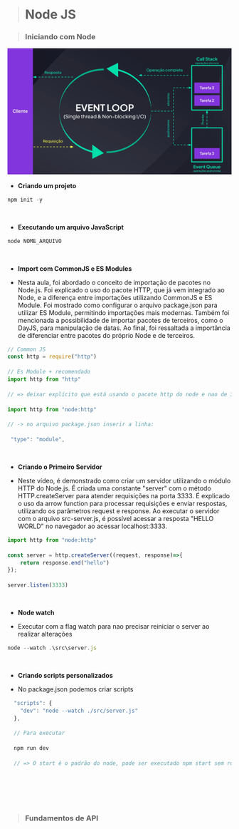 > # **Node JS**

> ### **Iniciando com Node**

![Funcionamento do NODE](/NODE/IMG/funcionamentodonode.png)
<br>

- **Criando um projeto**

```javascript
npm init -y
```
<br>

- **Executando um arquivo JavaScript**

```javascript
node NOME_ARQUIVO
```
<br>

- **Import com CommonJS e ES Modules**

* Nesta aula, foi abordado o conceito de importação de pacotes no Node.js. Foi explicado o uso do pacote HTTP, que já vem integrado ao Node, e a diferença entre importações utilizando CommonJS e ES Module. Foi mostrado como configurar o arquivo package.json para utilizar ES Module, permitindo importações mais modernas. Também foi mencionada a possibilidade de importar pacotes de terceiros, como o DayJS, para manipulação de datas. Ao final, foi ressaltada a importância de diferenciar entre pacotes do próprio Node e de terceiros.

```javascript
// Common JS
const http = require("http")

// Es Module + recomendado
import http from "http"

// => deixar explícito que está usando o pacote http do node e nao de 3°

import http from "node:http"

// -> no arquivo package.json inserir a linha:

 "type": "module",

```
<br>


- **Criando o Primeiro Servidor**

* Neste vídeo, é demonstrado como criar um servidor utilizando o módulo HTTP do Node.js. É criada uma constante "server" com o método HTTP.createServer para atender requisições na porta 3333. É explicado o uso da arrow function para processar requisições e enviar respostas, utilizando os parâmetros request e response. Ao executar o servidor com o arquivo src-server.js, é possível acessar a resposta "HELLO WORLD" no navegador ao acessar localhost:3333.


```javascript
import http from "node:http"

const server = http.createServer((request, response)=>{
    return response.end("hello")
});

server.listen(3333)
```
<br>

- **Node watch**

* Executar com a flag watch para nao precisar reiniciar o server ao realizar alterações
```javascript
node --watch .\src\server.js
```
<br>

- **Criando scripts personalizados**


* No package.json podemos criar scripts
```javascript
  "scripts": {
    "dev": "node --watch ./src/server.js"
  },

  // Para executar

  npm run dev

  // => O start é o padrão do node, pode ser executado npm start sem run (usado em produção.)
```
<br>
<br>
<br>
<br>

> ### **Fundamentos de API**

